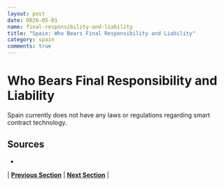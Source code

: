```yaml
---
layout: post
date: 0026-05-01
name: final-responsibility-and-liability
title: "Spain: Who Bears Final Responsibility and Liability"
category: spain
comments: true
---
```

# Who Bears Final Responsibility and Liability
Spain currently does not have any laws or regulations regarding smart contract technology. 

Sources
-- 
- 

| **[Previous Section]( https://neo-project.github.io/global-blockchain-compliance-hub//spain/spain-privacy-and-data-protection.html)** | **[Next Section]( https://neo-project.github.io/global-blockchain-compliance-hub//spain/spain-smart-contracts.html)** |
